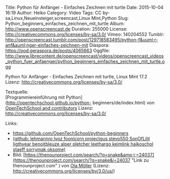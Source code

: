 Title: Python für Anfänger - Einfaches Zeichnen mit turtle
Date: 2015-10-04 16:19
Author: Heiko
Category: Video
Tags: CC by-sa,Linux,Neueinsteiger,screencast,Linux Mint,Python
Slug: Python_beginners_einfaches_zeichnen_mit_turtle
Album: http://www.openscreencast.de
Duration: 255000
License: http://creativecommons.org/licenses/by-sa/3.0/
Vimeo: 140204552
Tumblr: http://openscreencast.tumblr.com/post/129718583495/python-f&uuml;r-anf&auml;nger-einfaches-zeichnen-mit
Diaspora: https://pod.geraspora.de/posts/4065663
Oggfile: http://www.librecontent.de/openscreencast/videos/openscreencast_videos_python_fuer_anfaenger/python_beginners_einfaches_zeichnen_mit_turtle.ogg

Python für Anfänger - Einfaches Zeichnen mit turtle, Linux Mint 17.2  
Lizenz: <http://creativecommons.org/licenses/by-sa/3.0/>  
  
Textquelle:  
[Programmiereinführung mit Python](http://opentechschool.github.io/python-
beginners/de/index.html) von [OpenTechSchool and
contributors](http://www.opentechschool.org/) Lizenz:
http://creativecommons.org/licenses/by-sa/3.0/

Links:

  * <https://github.com/OpenTechSchool/python-beginners>
  * [(github: lehmannro Ivoz foonicorn projectgus stevo550 SonOfLilit ligthyear benoitbleuze alper pletcher leethargo keimlink haikoschol staeff sorrymak oksome)](https://github.com/OpenTechSchool/python-beginners/graphs/contributors "Link zu github.com" )
  * Bild: [https://thenounproject.com/search/?q=snake&amp;i;=24037](https://thenounproject.com/search/?q=snake&i=24037 "Link zu thenounproject.com" ) von [Ola Möller](https://thenounproject.com/olamoller "Link zu thenounproject.com" ) (Lizenz: http://creativecommons.org/licenses/by/3.0/us/)

